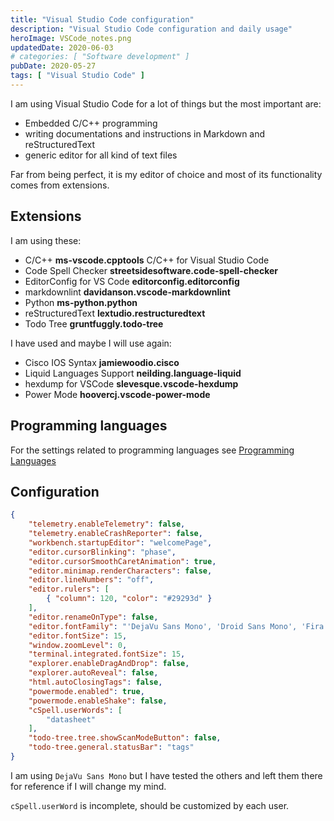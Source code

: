 ```yaml
---
title: "Visual Studio Code configuration"
description: "Visual Studio Code configuration and daily usage"
heroImage: VSCode_notes.png
updatedDate: 2020-06-03
# categories: [ "Software development" ]
pubDate: 2020-05-27
tags: [ "Visual Studio Code" ]
---
```


I am using Visual Studio Code for a lot of things but the most important are:

- Embedded C/C++ programming
- writing documentations and instructions in Markdown and reStructuredText
- generic editor for all kind of text files

Far from being perfect, it is my editor of choice and most of its functionality comes from extensions.

## Extensions

I am using these:

- C/C++ **ms-vscode.cpptools** C/C++ for Visual Studio Code
- Code Spell Checker **streetsidesoftware.code-spell-checker**
- EditorConfig for VS Code **editorconfig.editorconfig**
- markdownlint **davidanson.vscode-markdownlint**
- Python **ms-python.python**
- reStructuredText **lextudio.restructuredtext**
- Todo Tree **gruntfuggly.todo-tree**

I have used and maybe I will use again:

- Cisco IOS Syntax **jamiewoodio.cisco**
- Liquid Languages Support **neilding.language-liquid**
- hexdump for VSCode **slevesque.vscode-hexdump**
- Power Mode **hoovercj.vscode-power-mode**

## Programming languages

For the settings related to programming languages see [Programming Languages](https://code.visualstudio.com/docs/languages/overview)

## Configuration

```json
{
    "telemetry.enableTelemetry": false,
    "telemetry.enableCrashReporter": false,
    "workbench.startupEditor": "welcomePage",
    "editor.cursorBlinking": "phase",
    "editor.cursorSmoothCaretAnimation": true,
    "editor.minimap.renderCharacters": false,
    "editor.lineNumbers": "off",
    "editor.rulers": [
        { "column": 120, "color": "#29293d" }
    ],
    "editor.renameOnType": false,
    "editor.fontFamily": "'DejaVu Sans Mono', 'Droid Sans Mono', 'Fira Code', 'Cascadia Code', 'monospace', monospace",
    "editor.fontSize": 15,
    "window.zoomLevel": 0,
    "terminal.integrated.fontSize": 15,
    "explorer.enableDragAndDrop": false,
    "explorer.autoReveal": false,
    "html.autoClosingTags": false,
    "powermode.enabled": true,
    "powermode.enableShake": false,
    "cSpell.userWords": [
        "datasheet"
    ],
    "todo-tree.tree.showScanModeButton": false,
    "todo-tree.general.statusBar": "tags"
}
```

I am using `DejaVu Sans Mono` but I have tested the others and left them there for reference if I will change my mind.

`cSpell.userWord` is incomplete, should be customized by each user.
